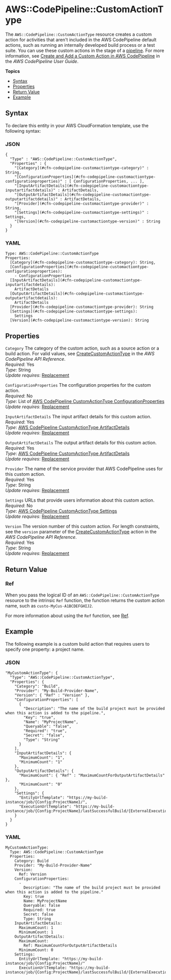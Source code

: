 # AWS::CodePipeline::CustomActionType<a name="aws-resource-codepipeline-customactiontype"></a>

The `AWS::CodePipeline::CustomActionType` resource creates a custom action for activities that aren't included in the AWS CodePipeline default actions, such as running an internally developed build process or a test suite\. You can use these custom actions in the stage of a [pipeline](aws-resource-codepipeline-pipeline.md)\. For more information, see [Create and Add a Custom Action in AWS CodePipeline](https://docs.aws.amazon.com/codepipeline/latest/userguide/how-to-create-custom-action.html) in the *AWS CodePipeline User Guide*\.

**Topics**
+ [Syntax](#aws-resource-codepipeline-customactiontype-syntax)
+ [Properties](#w4ab1c21c10d271b9)
+ [Return Value](#w4ab1c21c10d271c11)
+ [Example](#w4ab1c21c10d271c13)

## Syntax<a name="aws-resource-codepipeline-customactiontype-syntax"></a>

To declare this entity in your AWS CloudFormation template, use the following syntax:

### JSON<a name="aws-resource-codepipeline-customactiontype-syntax.json"></a>

```
{
  "Type" : "AWS::CodePipeline::CustomActionType",
  "Properties" : {
    "[Category](#cfn-codepipeline-customactiontype-category)" : String,
    "[ConfigurationProperties](#cfn-codepipeline-customactiontype-configurationproperties)" : [ ConfigurationProperties, ... ],
    "[InputArtifactDetails](#cfn-codepipeline-customactiontype-inputartifactdetails)" : ArtifactDetails,
    "[OutputArtifactDetails](#cfn-codepipeline-customactiontype-outputartifactdetails)" : ArtifactDetails,
    "[Provider](#cfn-codepipeline-customactiontype-provider)" : String,
    "[Settings](#cfn-codepipeline-customactiontype-settings)" : Settings,
    "[Version](#cfn-codepipeline-customactiontype-version)" : String
  }
}
```

### YAML<a name="aws-resource-codepipeline-customactiontype-syntax.yaml"></a>

```
Type: AWS::CodePipeline::CustomActionType
Properties:
  [Category](#cfn-codepipeline-customactiontype-category): String,
  [ConfigurationProperties](#cfn-codepipeline-customactiontype-configurationproperties):
    - ConfigurationProperties
  [InputArtifactDetails](#cfn-codepipeline-customactiontype-inputartifactdetails):
    ArtifactDetails
  [OutputArtifactDetails](#cfn-codepipeline-customactiontype-outputartifactdetails):
    ArtifactDetails
  [Provider](#cfn-codepipeline-customactiontype-provider): String
  [Settings](#cfn-codepipeline-customactiontype-settings):
    Settings
  [Version](#cfn-codepipeline-customactiontype-version): String
```

## Properties<a name="w4ab1c21c10d271b9"></a>

`Category`  <a name="cfn-codepipeline-customactiontype-category"></a>
The category of the custom action, such as a source action or a build action\. For valid values, see [CreateCustomActionType](https://docs.aws.amazon.com/codepipeline/latest/APIReference/API_CreateCustomActionType.html) in the *AWS CodePipeline API Reference*\.  
*Required*: Yes  
*Type*: String  
*Update requires*: [Replacement](using-cfn-updating-stacks-update-behaviors.md#update-replacement)

`ConfigurationProperties`  <a name="cfn-codepipeline-customactiontype-configurationproperties"></a>
The configuration properties for the custom action\.  
*Required*: No  
*Type*: List of [AWS CodePipeline CustomActionType ConfigurationProperties](aws-resource-codepipeline-customactiontype-configurationproperties.md)  
*Update requires*: [Replacement](using-cfn-updating-stacks-update-behaviors.md#update-replacement)

`InputArtifactDetails`  <a name="cfn-codepipeline-customactiontype-inputartifactdetails"></a>
The input artifact details for this custom action\.  
*Required*: Yes  
*Type*: [AWS CodePipeline CustomActionType ArtifactDetails](aws-resource-codepipeline-customactiontype-artifactdetails.md)  
*Update requires*: [Replacement](using-cfn-updating-stacks-update-behaviors.md#update-replacement)

`OutputArtifactDetails`  <a name="cfn-codepipeline-customactiontype-outputartifactdetails"></a>
The output artifact details for this custom action\.  
*Required*: Yes  
*Type*: [AWS CodePipeline CustomActionType ArtifactDetails](aws-resource-codepipeline-customactiontype-artifactdetails.md)  
*Update requires*: [Replacement](using-cfn-updating-stacks-update-behaviors.md#update-replacement)

`Provider`  <a name="cfn-codepipeline-customactiontype-provider"></a>
The name of the service provider that AWS CodePipeline uses for this custom action\.  
*Required*: Yes  
*Type*: String  
*Update requires*: [Replacement](using-cfn-updating-stacks-update-behaviors.md#update-replacement)

`Settings`  <a name="cfn-codepipeline-customactiontype-settings"></a>
URLs that provide users information about this custom action\.  
*Required*: No  
*Type*: [AWS CodePipeline CustomActionType Settings](aws-resource-codepipeline-customactiontype-settings.md)  
*Update requires*: [Replacement](using-cfn-updating-stacks-update-behaviors.md#update-replacement)

`Version`  <a name="cfn-codepipeline-customactiontype-version"></a>
The version number of this custom action\. For length constraints, see the `version` parameter of the [CreateCustomActionType](https://docs.aws.amazon.com/codepipeline/latest/APIReference/API_CreateCustomActionType.html) action in the *AWS CodePipeline API Reference*\.  
*Required*: Yes  
*Type*: String  
*Update requires*: [Replacement](using-cfn-updating-stacks-update-behaviors.md#update-replacement)

## Return Value<a name="w4ab1c21c10d271c11"></a>

### Ref<a name="w4ab1c21c10d271c11b2"></a>

When you pass the logical ID of an `AWS::CodePipeline::CustomActionType` resource to the intrinsic `Ref` function, the function returns the custom action name, such as `custo-MyCus-A1BCDEFGHIJ2`\.

For more information about using the `Ref` function, see [Ref](intrinsic-function-reference-ref.md)\.

## Example<a name="w4ab1c21c10d271c13"></a>

The following example is a custom build action that requires users to specify one property: a project name\.

### JSON<a name="aws-resource-codepipeline-customactiontype-example.json"></a>

```
"MyCustomActionType": {
  "Type": "AWS::CodePipeline::CustomActionType",
  "Properties": {
    "Category": "Build",
    "Provider": "My-Build-Provider-Name",
    "Version": { "Ref" : "Version" },
    "ConfigurationProperties": [
      {
        "Description": "The name of the build project must be provided when this action is added to the pipeline.",
        "Key": "true",
        "Name": "MyProjectName",
        "Queryable": "false",
        "Required": "true",
        "Secret": "false",
        "Type": "String"
      }
    ],
    "InputArtifactDetails": {
      "MaximumCount": "1",
      "MinimumCount": "1"
    },
    "OutputArtifactDetails": {
      "MaximumCount": { "Ref" : "MaximumCountForOutputArtifactDetails" },
      "MinimumCount": "0"
    },
    "Settings": {
      "EntityUrlTemplate": "https://my-build-instance/job/{Config:ProjectName}/",
      "ExecutionUrlTemplate": "https://my-build-instance/job/{Config:ProjectName}/lastSuccessfulBuild/{ExternalExecutionId}/"
    }
  }
}
```

### YAML<a name="aws-resource-codepipeline-customactiontype-example.yaml"></a>

```
MyCustomActionType: 
  Type: AWS::CodePipeline::CustomActionType
  Properties: 
    Category: Build
    Provider: "My-Build-Provider-Name"
    Version: 
      Ref: Version
    ConfigurationProperties: 
      - 
        Description: "The name of the build project must be provided when this action is added to the pipeline."
        Key: true
        Name: MyProjectName
        Queryable: false
        Required: true
        Secret: false
        Type: String
    InputArtifactDetails: 
      MaximumCount: 1
      MinimumCount: 1
    OutputArtifactDetails: 
      MaximumCount: 
        Ref: MaximumCountForOutputArtifactDetails
      MinimumCount: 0
    Settings: 
      EntityUrlTemplate: "https://my-build-instance/job/{Config:ProjectName}/"
      ExecutionUrlTemplate: "https://my-build-instance/job/{Config:ProjectName}/lastSuccessfulBuild/{ExternalExecutionId}/"
```